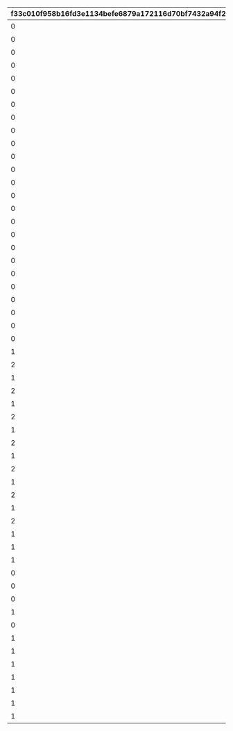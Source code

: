 |f33c010f958b16fd3e1134befe6879a172116d70bf7432a94f246f268f2140e5|27cfd45b55665f73242f2029fbd004e3e6222fdf3d228d2e122180e44fd1b46b|9441986c99556db417153d490bca1298e89683a69dff3c3aa0083496cf611032|7cee882d5bbb8351c675f192dbbc6a4a554c5e9b52d0514ede5642046da0a409|f836ccb296711dbeafe053335aff3d38737a601cddd90c37d846c39b04e553f0|22cf497054895c74300a8438b75c74c1cffe055b40696d3dfeedbac45d52fcf7|c458033bb9dd47d4dd3a43752fc8687447b2f74d8afa597ab3162ca45c5b9fab|2dc6e3a9a37cff01000fe4fda13ab9d8a3aad833e607159a38b9f1205e365d72|0166bc170792539eba6e3424410d682e3d77e87c47e7cf45e1aa8991ae7e5259|0ba55aa3684e69ae6a289fc7242041ef7638fdeb2b8ce82351d7670b3626e3bd|153d921f6be1024aa510ff2aaed114f524a11ef15f2da2099a19f36d90ad72c8|
| --- | --- | --- | --- | --- | --- | --- | --- | --- | --- | --- |
|0|0|20000|2023/02/16 4:59:59|10|2016/09/01 15:00:00|0|スタートダッシュログインキャンペーン|2|530100|0|
|0|0|20001|2099/01/01 23:59:00|10|2023/02/16 5:00:00|0|スタートダッシュログインキャンペーン|2|530100|0|
|0|0|30000|2099/01/01 23:59:00|15|2016/04/01 15:00:00|0|ログインボーナス|3|0|0|
|0|0|40000|2017/01/01 23:59:00|1|2016/09/01 15:00:00|0|CM放映記念ログインボーナス第1弾|4|0|0|
|0|0|40001|2018/09/01 4:59:59|10|2018/08/15 5:00:00|1|Half Anniversary ログインキャンペーン|4|500160|0|
|0|0|40003|2018/12/22 4:59:59|10|2018/12/09 5:00:00|2|グラブルコラボログインボーナス|4|40003|0|
|0|0|40004|2019/01/31 4:59:59|10|2019/01/20 5:00:00|3|マナリアフレンズ放送応援ログインキャンペーン|4|40004|0|
|0|0|40005|2019/04/25 4:59:59|10|2019/03/28 5:00:00|2|Shadowverseコラボログインボーナス|4|40005|0|
|0|0|40006|2020/04/16 4:59:59|10|2020/04/06 5:00:00|3|アニメ放送記念 スタンプログインキャンペーン|4|40006|0|
|0|0|40007|2020/11/22 4:59:59|10|2020/11/10 5:00:00|2|復刻Re:ゼロコラボ開催記念 スタンプログインキャンペーン|4|40007|0|
|0|0|40008|2020/12/14 4:59:59|10|2020/12/01 5:00:00|3|ドラガリアロスト 応援ログインキャンペーン|4|40008|0|
|0|0|40009|2021/03/25 4:59:59|10|2021/03/08 5:00:00|2|復刻デレステコラボ開催記念 スタンプログインキャンペーン|4|40009|0|
|0|0|40010|2022/04/07 4:59:59|10|2022/01/11 5:00:00|3|アニメ放送記念 スタンプログインキャンペーン|4|40010|0|
|0|0|40011|2023/02/19 4:59:59|6|2023/02/13 5:00:00|3|メインストーリー第3部開始記念ログインキャンペーン|4|531200|0|
|0|0|40012|2023/10/30 4:59:59|8|2023/09/27 5:00:00|3|TANITAコラボログインキャンペーン|4|40012|0|
|0|0|40013|2024/03/01 4:59:59|1|2024/02/14 5:00:00|3|2024年バレンタイン記念プレゼント|4|40013|0|
|0|0|40014|2024/09/11 4:59:59|2|2024/08/14 5:00:00|2|銀だこハイボール酒場コラボログインキャンペーン|4|40014|0|
|0|0|40015|2099/01/01 23:59:00|5|2024/08/10 5:00:00|3|カムバックログインボーナス|4|40015|0|
|0|0|60000|2019/01/11 4:59:59|7|2019/01/01 5:00:00|0|謹賀新年 お正月ログインボーナス|6|500553|1|
|0|0|60001|2020/01/11 4:59:59|7|2020/01/01 5:00:00|0|謹賀新年 お正月ログインボーナス|6|500553|1|
|0|0|60002|2021/01/11 4:59:59|7|2021/01/01 5:00:00|0|謹賀新年 お正月ログインボーナス|6|500553|1|
|0|0|60003|2022/01/11 4:59:59|7|2022/01/01 5:00:00|0|謹賀新年 お正月ログインボーナス|6|500553|1|
|0|0|60004|2023/01/11 4:59:59|7|2023/01/01 5:00:00|0|謹賀新年 お正月ログインボーナス|6|500553|1|
|0|0|60005|2024/01/11 4:59:59|7|2024/01/01 5:00:00|0|謹賀新年 お正月ログインボーナス|6|500553|1|
|0|0|60006|2025/01/11 4:59:59|5|2025/01/01 5:00:00|0|謹賀新年 お正月ログインボーナス|6|500553|1|
|1|0|70000|2018/12/26 4:59:59|2|2018/12/24 5:00:00|0|クリスマスログインボーナス|7|500160|0|
|2|0|70001|2019/01/04 4:59:59|3|2019/01/01 5:00:00|0|あけおめログインボーナス|7|500160|0|
|1|0|70002|2019/12/26 4:59:59|2|2019/12/24 5:00:00|0|クリスマスログインボーナス|7|500160|0|
|2|0|70003|2020/01/04 4:59:59|3|2020/01/01 5:00:00|0|三が日特別ログインボーナス|7|500160|0|
|1|0|70004|2020/12/26 4:59:59|2|2020/12/24 5:00:00|0|クリスマスログインボーナス|7|500160|0|
|2|0|70005|2021/01/04 4:59:59|3|2021/01/01 5:00:00|0|三が日特別ログインボーナス|7|500160|0|
|1|0|70006|2021/12/26 4:59:59|2|2021/12/24 5:00:00|0|クリスマスログインボーナス|7|500160|0|
|2|0|70007|2022/01/04 4:59:59|3|2022/01/01 5:00:00|0|三が日特別ログインボーナス|7|500160|0|
|1|0|70008|2022/12/26 4:59:59|2|2022/12/24 5:00:00|0|クリスマスログインボーナス|7|500160|0|
|2|0|70009|2023/01/04 4:59:59|1|2023/01/01 5:00:00|0|元日特別ログインボーナス|7|500160|0|
|1|0|70010|2023/12/25 4:59:59|1|2023/12/24 5:00:00|0|クリスマスログインボーナス|7|500160|0|
|2|0|70011|2024/01/04 4:59:59|1|2024/01/01 5:00:00|0|元日特別ログインボーナス|7|500160|0|
|1|0|70012|2023/12/26 4:59:59|1|2023/12/25 5:00:00|0|クリスマスログインボーナス|7|500160|0|
|2|0|70013|2025/01/04 4:59:59|1|2025/01/01 5:00:00|0|元日特別ログインボーナス|7|500160|0|
|1|0|70014|2024/12/25 4:59:59|1|2024/12/24 5:00:00|0|クリスマスログインボーナス|7|500160|0|
|1|0|70015|2024/12/26 4:59:59|1|2024/12/25 5:00:00|0|クリスマスログインボーナス|7|500160|0|
|1|0|70016|2025/04/23 4:59:59|1|2025/03/31 12:00:00|0|『AIだ！勇気だ！ギガンティックローチェ』MV閲覧|7|500160|0|
|0|1|80001|2019/02/15 4:59:59|15|2019/01/31 5:00:00|0|1st Anniversary カウントダウンログインボーナス|8|0|0|
|0|0|80002|2020/02/15 4:59:59|15|2020/01/31 5:00:00|4|2nd Anniversary カウントダウンログインボーナス|4|80002|0|
|0|1|80003|2020/08/16 4:59:59|15|2020/08/01 5:00:00|0|2.5 Year Anniversary カウントダウンログインボーナス|8|0|0|
|1|1|80004|2021/02/16 4:59:59|17|2021/01/30 5:00:00|0|3rd Anniversary カウントダウンログインボーナス|10|0|0|
|0|1|80005|2021/08/16 4:59:59|15|2021/08/01 5:00:00|0|3.5 Year Anniversary カウントダウンログインボーナス|8|0|0|
|1|1|80006|2022/02/16 4:59:59|17|2022/01/30 5:00:00|0|4th Anniversary カウントダウンログインボーナス|10|0|0|
|1|1|80007|2022/08/16 4:59:59|15|2022/08/01 5:00:00|0|4.5 Year Anniversary カウントダウンログインボーナス|10|0|0|
|1|1|80008|2023/02/16 4:59:59|16|2023/01/31 5:00:00|0|5th Anniversary カウントダウンログインボーナス|10|0|0|
|1|1|80009|2023/08/16 4:59:59|15|2023/08/01 5:00:00|0|5.5 Year Anniversary カウントダウンログインボーナス|10|0|0|
|1|1|80010|2024/02/16 4:59:59|16|2024/01/31 5:00:00|0|6th Anniversary カウントダウンログインボーナス|10|0|0|
|1|1|80011|2024/08/16 4:59:59|15|2024/08/01 5:00:00|0|6.5 Year Anniversary カウントダウンログインボーナス|10|0|0|
|1|1|80012|2025/02/16 4:59:59|8|2025/02/08 5:00:00|0|7th Year Anniversary カウントダウンログインボーナス|10|0|0|